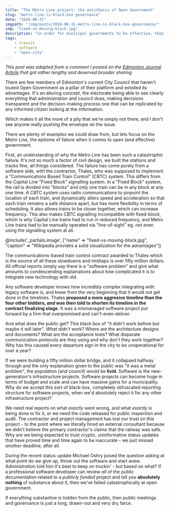 ```yaml
---
title: "The Metro Line project: the antithesis of Open Government"
slug: "metro-line-is-black-box-governance"
date: "2016-08-31"
imgpath: "/img/posts/2016-08-31-metro-line-is-black-box-governance/"
img: "fixed-vs-moving-block.jpg"
description: "In order for municipal governments to be effective, they MUST share nitty-gritty details about all projects, not just the successful and easy ones."
tags:
    - transit
    - software
    - "open-city"
---
```


*This post was adapted from a comment I posted on the [Edmonton Journal Article](http://edmontonjournal.com/news/local-news/update-on-the-metro-line-at-executive-committee) that got
rather lengthy and deserved broader sharing*

There are few members of Edmonton's current City Council that haven't touted Open Government as a pillar of their platform
and extolled its advantages. It's an alluring concept, the electorate being able to see clearly everything that administration
and council does, making decisions transparent and the decision-making process one that can be replicated by any informed
citizen looking at the information.

Which makes it all the more of a pity that we're simply not there, and I don't see anyone really pushing the envelope on the issue.

There are plenty of examples we could draw from, but lets focus on the *Metro Line*, the epitome of failure when it comes
to open (and effective) government.

First, an understanding of why the Metro Line has been such a catastrophic failure. It's not so much a factor of civil design,
we built the stations and tracks fine, all things considered. The failure has come purely from a software side, with the
contractor, Thales, who was supposed to implement a "Communications Based Train Control" (CBTC) system. This differs from
the Capital Line "Fixed Block" signalling system. In a "Fixed Block" system, the rail is divided into "blocks" and only one train
can be in any block at any one time. A CBTC system uses radio communications to pinpoint the location of each train, and dynamically
alters speed and acceleration so that each train remains a safe distance apart, but has more flexibility in terms of scheduling. It also allows
trains to be closer together, which can increase frequency. This also makes CBTC signalling incompatible with fixed-block, which is
why Capital Line trains had to run in reduced frequency, and Metro Line trains had to be manually operated via "line-of-sight" eg. not
even using the signalling system at all.

@include('_partials.image', ["name" => "fixed-vs-moving-block.jpg", "caption" => "Wikipedia provides a solid visualization for the advantages"])

The communications-based train control contract awarded to Thales which is the source of all these slowdowns and mishaps 
is over fifty million dollars. All official reports simply say there is a "software problem" and give what amounts to 
condescending explainations about how complicated it is to integrate new technology with old.

Any software developer knows how incredibly complex integrating with legacy software is, and knew from the very beginning 
that it would *not* get done in the timelines. Thales **proposed a more aggresive timeline than the four other bidders, *and* was then told to shorten its timeline in the contract finalizing stage**. 
It was a mismanaged software project put forward by a firm that overpromised and can't-even-deliver.

And what does the public get? This black box of "it didn't work before but maybe it will later". *What* didn't work? 
Where are the architecture designs and documents? What are the acceptance tests? What disparate communication 
protocols are they using and why don't they work together? Why has this caused every departure sign in the
city to be unoperational for over a year?

If we were building a fifty million dollar bridge, and it collapsed halfway through and the only explanation given to 
the public was "it was a metal problem", the population (and council) would be **livid**. Software is the new-generation's 
infrastructure projects. Software projects can become huge in terms of budget and scale and can have massive gains for a municipality. 
Why do we accept this sort of black-box, completely obfuscated reporting structure for software projects, when we'd absolutely reject it for any other infrastructure project?

We need real reports on what *exactly* went wrong, and what *exactly* is being done to fix it, or we need the code released for public inspection and audit. 
The contractor and project management has lost our trust on this project - to the point where we literally hired an 
external consultant because we didn't believe the primary contractor's claims that the railway was safe. 
Why are we being expected to trust cryptic, uninformative status updates that have proved time and time again to be inaccurate - we just missed *another* deadline, after all.

During the recent status update Michael Oshry posed the question asking at what point do we give up, throw out the software and start anew.
Administration told him it's best to keep on truckin' - but based on what? If a professional software developer can review 
*all* of the public documentation related to a *publicly funded* project and tell you **absolutely nothing** of substance
about it, then we've failed catastrophically at open government. 

If everything substantive is hidden from the public, then public meetings and governance is just a long, drawn-out and very dry farce.
